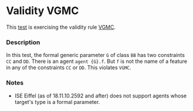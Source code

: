 # Validity VGMC

This [test](.) is exercising the validity rule [VGMC](../Readme.md).

### Description

In this test, the formal generic parameter `G` of class `BB` has two constraints `CC` and `DD`. There is an agent `agent {G}.f`. But `f` is not the name of a feature in any of the constraints `CC` or `DD`. This violates `VGMC`.

### Notes

* ISE Eiffel (as of 18.11.10.2592 and after) does not support agents whose target's type is a formal parameter.
